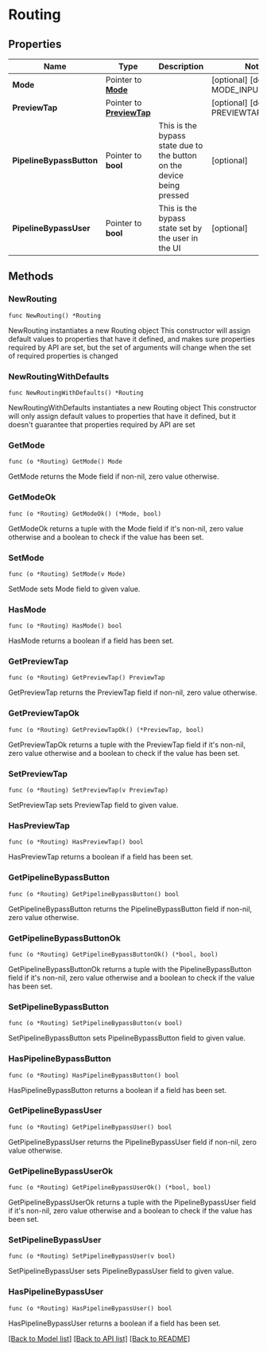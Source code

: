 # Routing

## Properties

Name | Type | Description | Notes
------------ | ------------- | ------------- | -------------
**Mode** | Pointer to [**Mode**](Mode.md) |  | [optional] [default to MODE_INPUT]
**PreviewTap** | Pointer to [**PreviewTap**](PreviewTap.md) |  | [optional] [default to PREVIEWTAP_OUTPUT]
**PipelineBypassButton** | Pointer to **bool** | This is the bypass state due to the button on the device being pressed | [optional] 
**PipelineBypassUser** | Pointer to **bool** | This is the bypass state set by the user in the UI | [optional] 

## Methods

### NewRouting

`func NewRouting() *Routing`

NewRouting instantiates a new Routing object
This constructor will assign default values to properties that have it defined,
and makes sure properties required by API are set, but the set of arguments
will change when the set of required properties is changed

### NewRoutingWithDefaults

`func NewRoutingWithDefaults() *Routing`

NewRoutingWithDefaults instantiates a new Routing object
This constructor will only assign default values to properties that have it defined,
but it doesn't guarantee that properties required by API are set

### GetMode

`func (o *Routing) GetMode() Mode`

GetMode returns the Mode field if non-nil, zero value otherwise.

### GetModeOk

`func (o *Routing) GetModeOk() (*Mode, bool)`

GetModeOk returns a tuple with the Mode field if it's non-nil, zero value otherwise
and a boolean to check if the value has been set.

### SetMode

`func (o *Routing) SetMode(v Mode)`

SetMode sets Mode field to given value.

### HasMode

`func (o *Routing) HasMode() bool`

HasMode returns a boolean if a field has been set.

### GetPreviewTap

`func (o *Routing) GetPreviewTap() PreviewTap`

GetPreviewTap returns the PreviewTap field if non-nil, zero value otherwise.

### GetPreviewTapOk

`func (o *Routing) GetPreviewTapOk() (*PreviewTap, bool)`

GetPreviewTapOk returns a tuple with the PreviewTap field if it's non-nil, zero value otherwise
and a boolean to check if the value has been set.

### SetPreviewTap

`func (o *Routing) SetPreviewTap(v PreviewTap)`

SetPreviewTap sets PreviewTap field to given value.

### HasPreviewTap

`func (o *Routing) HasPreviewTap() bool`

HasPreviewTap returns a boolean if a field has been set.

### GetPipelineBypassButton

`func (o *Routing) GetPipelineBypassButton() bool`

GetPipelineBypassButton returns the PipelineBypassButton field if non-nil, zero value otherwise.

### GetPipelineBypassButtonOk

`func (o *Routing) GetPipelineBypassButtonOk() (*bool, bool)`

GetPipelineBypassButtonOk returns a tuple with the PipelineBypassButton field if it's non-nil, zero value otherwise
and a boolean to check if the value has been set.

### SetPipelineBypassButton

`func (o *Routing) SetPipelineBypassButton(v bool)`

SetPipelineBypassButton sets PipelineBypassButton field to given value.

### HasPipelineBypassButton

`func (o *Routing) HasPipelineBypassButton() bool`

HasPipelineBypassButton returns a boolean if a field has been set.

### GetPipelineBypassUser

`func (o *Routing) GetPipelineBypassUser() bool`

GetPipelineBypassUser returns the PipelineBypassUser field if non-nil, zero value otherwise.

### GetPipelineBypassUserOk

`func (o *Routing) GetPipelineBypassUserOk() (*bool, bool)`

GetPipelineBypassUserOk returns a tuple with the PipelineBypassUser field if it's non-nil, zero value otherwise
and a boolean to check if the value has been set.

### SetPipelineBypassUser

`func (o *Routing) SetPipelineBypassUser(v bool)`

SetPipelineBypassUser sets PipelineBypassUser field to given value.

### HasPipelineBypassUser

`func (o *Routing) HasPipelineBypassUser() bool`

HasPipelineBypassUser returns a boolean if a field has been set.


[[Back to Model list]](../README.md#documentation-for-models) [[Back to API list]](../README.md#documentation-for-api-endpoints) [[Back to README]](../README.md)


